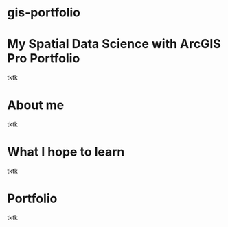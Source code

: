 # gis-portfolio

# My Spatial Data Science with ArcGIS Pro Portfolio
tktk

# About me
tktk

# What I hope to learn
tktk

# Portfolio
tktk
